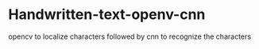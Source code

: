 # Handwritten-text-openv-cnn
opencv to localize characters followed by cnn to recognize the characters 
